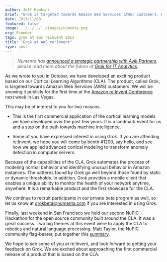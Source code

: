 ```yaml
---
author: Jeff Hawkins
brief: "Grok is targeted towards Amazon Web Services (AWS) customers. We will be showing it publicly for the first time at the Amazon re:Invent conference next week in Las Vegas."
date: 2013/11/08
featured: false
image: ../../../../images/numenta.png
org: Founder
tags: grok at aws reinvent 2013
title: "Grok at AWS re:Invent"
type: post
---
```


> *Numenta has [announced a strategic partnership with Avik
  Partners](/press/2015/08/19/numenta-announces-licensing-of-grok-for-it-to-avik-partners/),
  please read more about the future of
  [Grok for IT Analytics](http://grokstream.com).*

As we wrote to you in October, we have developed an exciting product based on
our Cortical Learning Algorithms (CLA). The product, called Grok, is targeted
towards Amazon Web Services (AWS) customers. We will be showing it publicly for
the first time at the
[Amazon re:Invent Conference](http://reinvent.awsevents.com/)
next week in Las Vegas.

This may be of interest to you for two reasons.

* This is the first commercial application of the cortical learning models we
  have developed over the past few years. It is a landmark event for us and
  a step on the path towards machine intelligence.

* Some of you have expressed interest in using Grok. If you are attending
  re:Invent, we hope you will come by booth #1200, say hello, and see how we
  applied advanced cortical modeling to transform anomaly detection in computer
  servers.

Because of the capabilities of the CLA, Grok automates the process of
modeling normal behavior and identifying unusual behavior in Amazon
instances. The patterns found by Grok go well beyond those found by static
or dynamic thresholds. In addition, Grok provides a mobile client that
enables a unique ability to monitor the health of your network anytime,
anywhere. It is a remarkable product and the first showcase for the CLA.

We continue to recruit participants in our private beta program as well, so let
us know at [grokbeta@numenta.com](mailto:grokbeta@numenta.com) if you
are interested in using Grok.

Finally, last weekend in San Francisco we held our second NuPIC Hackathon for
the open source community built around the CLA. It was a great
success. Two big themes at this event were to apply the CLA to robotics
and natural language processing. Matt Taylor, the NuPIC community
flag-bearer, put together
this [summary](http://numenta.org/blog/2013/11/06/2013-fall-hackathon-outcome.html).

We hope to see some of you at re:Invent, and look forward to getting your
feedback on Grok. We are excited about approaching the first commercial
release of a product that is based on the CLA.
